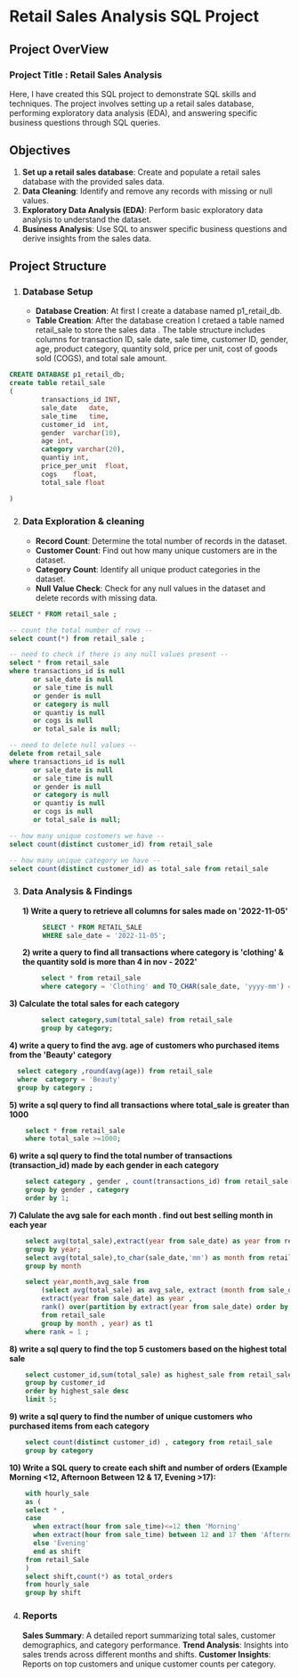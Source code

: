 # Retail Sales Analysis SQL Project 
## Project OverView 

### Project Title : Retail Sales Analysis

Here, I have created this SQL project to demonstrate SQL skills and techniques. The project involves setting up a retail sales database, performing exploratory data analysis (EDA), and answering specific business questions through SQL queries. 

## Objectives
1) **Set up a retail sales database**: Create and populate a retail sales database with the provided sales data.
2) **Data Cleaning**: Identify and remove any records with missing or null values.
3) **Exploratory Data Analysis (EDA)**: Perform basic exploratory data analysis to understand the dataset.
4) **Business Analysis**: Use SQL to answer specific business questions and derive insights from the sales data.

## Project Structure
1. ### Database Setup
   - **Database Creation**: At first I create a database named 
       p1_retail_db.
   - **Table Creation**: After the database creation I cretaed a table named retail_sale to store the sales data . The table structure includes columns 
       for transaction ID, sale date, sale time, customer ID, gender, age, product category, quantity sold, price per unit, cost of goods sold (COGS), 
       and total sale amount.

```sql
CREATE DATABASE p1_retail_db;
create table retail_sale
(
		transactions_id	INT,
		sale_date	date,
		sale_time	time,
		customer_id	 int,
		gender	varchar(10),
		age	int,
		category varchar(20),	
		quantiy	int,
		price_per_unit	float,
		cogs	float,
		total_sale float

)
```
  2. ### Data Exploration & cleaning
      - **Record Count**: Determine the total number of records in 
        the dataset.
      - **Customer Count**: Find out how many unique customers are 
        in the dataset.
      - **Category Count**: Identify all unique product categories 
        in the dataset.
      - **Null Value Check**: Check for any null values in the 
        dataset and delete records with missing data.


```sql
SELECT * FROM retail_sale ;

-- count the total number of rows --
select count(*) from retail_sale ;

-- need to check if there is any null values present --
select * from retail_sale 
where transactions_id is null 
      or sale_date is null
	  or sale_time is null
	  or gender is null
	  or category is null
	  or quantiy is null
	  or cogs is null
	  or total_sale is null;

-- need to delete null values --
delete from retail_sale 
where transactions_id is null 
      or sale_date is null
	  or sale_time is null
	  or gender is null
	  or category is null
	  or quantiy is null
	  or cogs is null
	  or total_sale is null;

-- how many unique costomers we have --
select count(distinct customer_id) from retail_sale

-- how many unique category we have --
select count(distinct customer_id) as total_sale from retail_sale
```

3. ### Data Analysis & Findings
   **1) Write a query to retrieve all columns for sales made on '2022-11-05'**
   ```sql
        SELECT * FROM RETAIL_SALE
        WHERE sale_date = '2022-11-05';
   ```
   **2) write a query to find all transactions where category is 'clothing' & the quantity sold is more than 4 in nov - 2022'**
```sql
        select * from retail_sale
        where category = 'Clothing' and TO_CHAR(sale_date, 'yyyy-mm') = '2022-11' and quantiy >= 4;
```
   **3) Calculate the total sales for each category**
```sql	
        select category,sum(total_sale) from retail_sale
        group by category;
```
  **4) write a query to find the avg. age of customers who purchased items from the 'Beauty' category**
  ```sql
	select category ,round(avg(age)) from retail_sale
	where  category = 'Beauty'
	group by category ;
```
  **5) write a sql query to find all transactions where total_sale is greater than 1000** 
```sql
	select * from retail_sale
	where total_sale >=1000;
```
  **6) write a sql query to find the total number of transactions (transaction_id) made by each gender in each category**
```sql
	select category , gender , count(transactions_id) from retail_sale
	group by gender , category
	order by 1;
```
  **7) Calulate the avg sale for each month . find out best selling month in each year** 
```sql
	select avg(total_sale),extract(year from sale_date) as year from retail_sale
	group by year;
	select avg(total_sale),to_char(sale_date,'mm') as month from retail_sale
	group by month

	select year,month,avg_sale from 
		(select avg(total_sale) as avg_sale, extract (month from sale_date) as month ,
		extract(year from sale_date) as year ,
		rank() over(partition by extract(year from sale_date) order by avg(total_sale) desc) as rank
		from retail_sale
		group by month , year) as t1
	where rank = 1 ; 

```
  **8) write a sql query to find the top 5 customers based on the highest total sale**
```sql
	select customer_id,sum(total_sale) as highest_sale from retail_sale
	group by customer_id 
	order by highest_sale desc
	limit 5;
```
  **9) write a sql query to find the number of unique customers who purchased items from each category**
```sql
	select count(distinct customer_id) , category from retail_sale
	group by category
```
  **10) Write a SQL query to create each shift and number of orders (Example Morning <12, Afternoon Between 12 & 17, Evening >17):**
```sql
	with hourly_sale
	as (
	select * ,
	case 
	  when extract(hour from sale_time)<=12 then 'Morning'
	  when extract(hour from sale_time) between 12 and 17 then 'Afternoon'
	  else 'Evening'
	  end as shift
	from retail_Sale 
	) 
	select shift,count(*) as total_orders
	from hourly_sale
	group by shift 

```

4) ### Reports
   **Sales Summary**: A detailed report summarizing total sales, customer demographics, and category performance.
   **Trend Analysis**: Insights into sales trends across different months and shifts.
   **Customer Insights**: Reports on top customers and unique customer counts per category.


